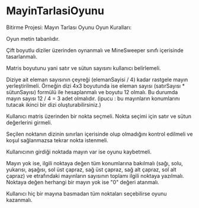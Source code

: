 # MayinTarlasiOyunu

Bitirme Projesi: Mayın Tarlası Oyunu
Oyun Kuralları:

Oyun metin tabanlıdır.

Çift boyutlu diziler üzerinden oynanmalı ve MineSweeper sınıfı içerisinde tasarlanmalı.

Matris boyutunu yani satır ve sütun sayısını kullanıcı belirlemeli.

Diziye ait eleman sayısının çeyreği (elemanSayisi / 4) kadar rastgele mayın yerleştirilmeli. Örneğin dizi 4x3 boyutunda ise eleman sayısı (satırSayısı * sütunSayısı) formülü ile hesaplanmalı ve boyutu 12 olmalı. Bu durumda mayın sayısı 12 / 4 = 3 adet olmalıdır. (ipucu : bu mayınların konumlarını tutacak ikinci bir dizi oluşturabilirsiniz.)

Kullanıcı matris üzerinden bir nokta seçmeli. Nokta seçimi için satır ve sütun değerlerini girmeli.

Seçilen noktanın dizinin sınırları içerisinde olup olmadığını kontrol edilmeli ve koşul sağlanmazsa tekrar nokta istenmeli.

Kullanıcının girdiği noktada mayın var ise oyunu kaybetmeli.

Mayın yok ise, ilgili noktaya değen tüm konumlarına bakılmalı (sağı, solu, yukarısı, aşağısı, sol üst çapraz, sağ üst çapraz, sağ alt çapraz, sol alt çapraz) ve etrafındaki mayınların sayısının toplamı ilgili noktaya yazılmalı. Noktaya değen herhangi bir mayın yok ise "0" değeri atanmalı.

Kullanıcı hiç bir mayına basmadan tüm noktaları seçebilirse oyunu kazanmalı.


